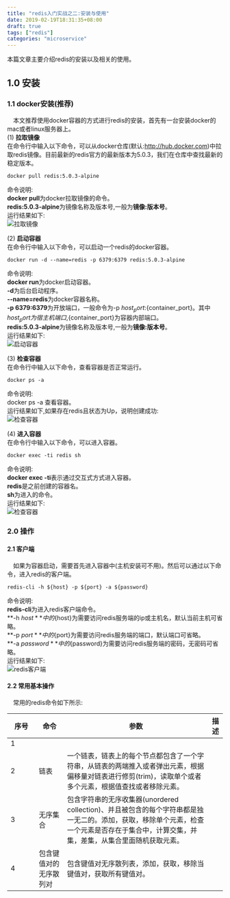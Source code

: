 ```yaml
---
title: "redis入门实战之二:安装与使用"
date: 2019-02-19T18:31:35+08:00
draft: true
tags: ["redis"]
categories: "microservice"
---
```

本篇文章主要介绍redis的安装以及相关的使用。
## 1.0 安装

### 1.1 docker安装(推荐)

&emsp;本文推荐使用docker容器的方式进行redis的安装，首先有一台安装docker的mac或者linux服务器上。  
(1) **拉取镜像**  
   在命令行中输入以下命令，可以从docker仓库(默认:http://hub.docker.com)中拉取redis镜像。目前最新的redis官方的最新版本为5.0.3，我们在仓库中查找最新的稳定版本。
   ```shell
   docker pull redis:5.0.3-alpine
   ```
   命令说明:  
   **docker pull**为docker拉取镜像的命令。  
   **redis:5.0.3-alpine**为镜像名称及版本号,一般为**镜像:版本号**。  
   运行结果如下:  
   ![拉取镜像](../images/redis/docker-pull-redis.jpg)

(2) **启动容器**  
    在命令行中输入以下命令，可以启动一个redis的docker容器。  
   ```shell
   docker run -d --name=redis -p 6379:6379 redis:5.0.3-alpine
   ```
   命令说明:  
   **docker run**为docker启动容器。  
   **-d**为后台启动程序。  
   **--name=redis**为docker容器名称。  
   **-p 6379:6379**为开放端口，一般命令为-p ${host_port}:${container_port}。其中${host_port}为宿主机端口,${container_port}为容器内部端口。  
   **redis:5.0.3-alpine**为镜像名称及版本号,一般为**镜像:版本号**。  
   运行结果如下:  
   ![启动容器](../images/redis/docker-run-redis.png)

(3) **检查容器**  
    在命令行中输入以下命令，查看容器是否正常运行。  
   ```shell
   docker ps -a
   ```
   命令说明:  
   docker ps -a 查看容器。  
   运行结果如下,如果存在redis且状态为Up，说明创建成功:  
   ![检查容器](../images/redis/docker-ps-a-redis.png)

(4) **进入容器**  
    在命令行中输入以下命令，可以进入容器。  
   ```shell
   docker exec -ti redis sh
   ```
   命令说明:  
   **docker exec -ti**表示通过交互式方式进入容器。  
   **redis**是之前创建的容器名。  
   **sh**为进入的命令。  
   运行结果如下:  
   ![检查容器](../images/redis/docker-exec-redis.png)

### 2.0 操作
#### 2.1 客户端
&emsp;如果为容器启动，需要首先进入容器中(主机安装可不用)。然后可以通过以下命令，进入redis的客户端。
```shell
redis-cli -h ${host} -p ${port} -a ${password}
```
命令说明:  
**redis-cli**为进入redis客户端命令。  
**-h ${host}**中的${host}为需要访问redis服务端的ip或主机名，默认当前主机可省略。  
**-p ${port}**中的${port}为需要访问redis服务端的端口，默认端口可省略。  
**-a ${password}**中的​${password}为需要访问redis服务端的密码，无密码可省略。  
运行结果如下:  
![redis客户端](../images/redis/redis-cli.png)

#### 2.2 常用基本操作

&emsp;常用的redis命令如下所示:

<table>
    <thead> 
        <th width="50">序号</th>
        <th width="50">命令</th>
        <th >参数</th>
        <th >描述</th>
    </thead>   
    <tbody>
        <tr>
            <td>1</td>
            <td></td>
            <td></td>
        </tr>
        <tr>
            <td>2</td>
            <td>链表</td>
            <td>一个链表，链表上的每个节点都包含了一个字符串，从链表的两端推入或者弹出元素，根据偏移量对链表进行修剪(trim)，读取单个或者多个元素，根据值查找或者移除元素。</td>
        </tr>
        <tr>
            <td>3</td>
            <td>无序集合</td>
            <td>包含字符串的无序收集器(unordered collection)、并且被包含的每个字符串都是独一无二的。添加，获取，移除单个元素，检查一个元素是否存在于集合中，计算交集，并集，差集，从集合里面随机获取元素。</td>
        </tr>
        <tr>
            <td>4</td>
            <td>包含键值对的无序散列对</td>
            <td>包含键值对无序散列表，添加，获取，移除当键值对，获取所有键值对。</td>
        </tr>
    </tbody>
</table>

